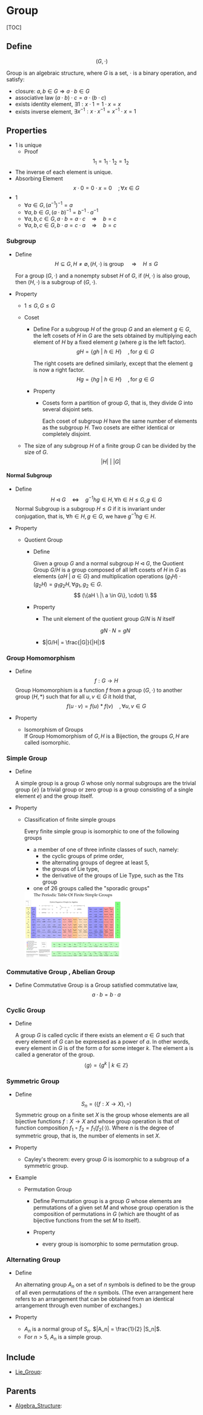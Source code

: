 # Group

[TOC]

## Define

$$
(G, \cdot)
$$

Group is an algebraic structure, where $G$ is a set, $\cdot$ is a binary operation, and satisfy:

- closure: $a, b \in G \Rightarrow a \cdot b \in G$
- associative law $(a \cdot b) \cdot c = a \cdot (b \cdot c)$
- exists identity element, $\exists 1: x \cdot 1 = 1 \cdot x = x$
- exists inverse element, $\exists x^{-1}: x \cdot x^{-1} = x^{-1} \cdot x = 1$

## Properties

- $1$ is unique
  - Proof  
    $$
    1_1 = 1_1 \cdot 1_2 = 1_2
    $$
- The inverse of each element is unique.
- Absorbing Element
  $$
  x \cdot 0 = 0 \cdot x = 0  \quad; \forall x \in G  \tag{absorbing element}
  $$
- 1 
  - $\forall a \in G, (a^{-1})^{-1} = a$
  - $\forall a,b \in G, (a \cdot b)^{-1} = b^{-1} \cdot a^{-1}$
  - $\forall a,b,c \in G, a\cdot b = a \cdot c  \quad\Rightarrow\quad b = c$
  - $\forall a,b,c \in G, b\cdot a = c \cdot a  \quad\Rightarrow\quad b = c$ 

### Subgroup

- Define  
  $$
  H \subseteq G, H \neq \emptyset, (H, \cdot) \text{ is group } \quad\Rightarrow\quad H \le G  \tag{Subgroup}
  $$

  For a group $(G, \cdot)$ and a nonempty subset $H$ of $G$, if $(H, \cdot)$ is also group, then $(H, \cdot)$ is a subgroup of $(G, \cdot)$.

- Property  
  - $1 \le G, G \le G$

  * Coset
    - Define
      For a subgroup $H$ of the group $G$ and an element $g \in G$, the left cosets of $H$ in $G$ are the sets obtained by multiplying each element of $H$ by a fixed element $g$ (where $g$ is the left factor).
      $$
      gH = \{gh \ |\ h \in H\} \quad, \text{for } g \in G  \tag{left cosets}
      $$

      The right cosets are defined similarly, except that the element g is now a right factor.
      $$
      Hg = \{hg \ |\ h \in H\} \quad, \text{for } g \in G  \tag{right cosets}
      $$

    - Property

      - Cosets form a partition of group $G$, that is, they divide $G$ into several disjoint sets. 

        Each coset of subgroup $H$ have the same number of elements as the subgroup $H$. Two cosets are either identical or completely disjoint. 

  * The size of any subgroup $H$ of a finite group $G$ can be divided by the size of $G$.
    $$
    |H|\ |\ |G|
    $$

#### Normal Subgroup

- Define
  $$
  H \lhd G \quad\Leftrightarrow\quad  g^{-1}hg \in H, \forall h \in H \le G, g \in  G \tag{Normal Subgroup}
  $$
  Normal Subgroup is a subgroup $H \le G$ if it is invariant under conjugation, that is, $\forall h \in H, g \in G$, we have $g^{-1}hg \in H$.

- Property
  * Quotient Group
  
    * Define
  
      Given a group $G$ and a normal subgroup $H \lhd G$, the Quotient Group $G/H$ is a group composed of all left cosets of $H$ in $G$ as elements $\{aH \ |\ a \in G\}$ and multiplication operations $(g_1 H) \cdot (g_2 H) = g_1 g_2 H, \forall g_1, g_2 \in G$.
      $$
      (\{aH \ |\ a \in G\}, \cdot)  \\
      $$
  
    - Property
  
      - The unit element of the quotient group $G/N$ is $N$ itself
  
      $$
      gN \cdot N = gN
      $$
  
      - $|G/H| = \frac{|G|}{|H|}$

### Group Homomorphism

- Define
  $$
  f: G \to H
  $$
  Group Homomorphism is a function $f$ from a group $(G, \cdot)$ to another group $(H, *)$ such that for all $u, v \in G$ it hold that,
  $$
  f(u \cdot v) = f(u) * f(v) \quad, \forall u, v \in G
  $$

- Property
  * Isomorphism of Groups  
    If Group Homomorphism of $G, H$ is a Bijection, the groups $G, H$ are called isomorphic.

### Simple Group

- Define

  A simple group is a group $G$ whose only normal subgroups are the trivial group $\{e\}$ (a trivial group or zero group is a group consisting of a single element $e$) and the group itself.

- Property

  - Classification of finite simple groups

    Every finite simple group is isomorphic to one of the following groups

    - a member of one of three infinite classes of such, namely:
      - the cyclic groups of prime order,
      - the alternating groups of degree at least 5,
      - the groups of Lie type,
      - the derivative of the groups of Lie Type, such as the Tits group
    - one of 26 groups called the "sporadic groups"
  
    <img src="./assets/gn5cimd92mh11.jpg" alt="gn5cimd92mh11" style="zoom:25%;" />

### Commutative Group , Abelian Group

- Define
  Commutative Group is a Group satisfied commutative law,
  $$
  a \cdot b = b \cdot a
  $$

### Cyclic Group

- Define

  A group $G$ is called cyclic if there exists an element $a \in G$ such that every element of $G$ can be expressed as a power of $a$. ln other words, every element in $G$ is of the form $a$ for some integer $k$. The element a is called a generator of the group.
  $$
  ⟨g⟩ = \{g^k \ |\ k \in \mathbb Z\}
  $$

### Symmetric Group

- Define  
  $$
  S_n = (\{f: X \to X\}, \circ)
  $$
  Symmetric group on a finite set $X$ is the group whose elements are all bijective functions $f: X \to X$ and whose group operation is that of function composition $f_1 \circ f_2 = f_1(f_2(\cdot))$. Where $n$ is the degree of symmetric group, that is, the number of elements in set $X$.

- Property
  - Cayley's theorem: every group $G$ is isomorphic to a subgroup of a symmetric group.

- Example 
  * Permutation Group
    - Define
      Permutation group is a group $G$ whose elements are permutations of a given set $M$ and whose group operation is the composition of permutations in $G$ (which are thought of as bijective functions from the set $M$ to itself).  

    - Property
      - every group is isomorphic to some permutation group.

### Alternating Group

- Define

  An alternating group $A_n$ on a set of $n$ symbols is defined to be the group of all even permutations of the $n$ symbols. (The even arrangement here refers to an arrangement that can be obtained from an identical arrangement through even number of exchanges.)

- Property
  - $A_n$ is a normal group of $S_n$. $|A_n| = \frac{1}{2} |S_n|$.
  - For $n>5$, $A_n$ is a simple group.

## Include

- [Lie_Group](./Lie_Group.md): 

## Parents

- [Algebra_Structure](./Algebra_Structure.md): 

